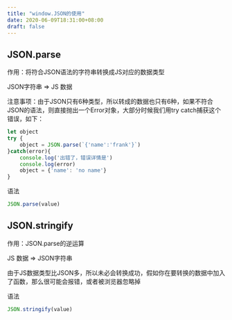 ```yaml
---
title: "window.JSON的使用"
date: 2020-06-09T18:31:00+08:00
draft: false
---
```


## JSON.parse

作用：将符合JSON语法的字符串转换成JS对应的数据类型

JSON字符串 => JS 数据

注意事项：由于JSON只有6种类型，所以转成的数据也只有6种，如果不符合JSON的语法，则直接抛出一个Error对象，大部分时候我们用try catch捕获这个错误，如下：

```js
let object
try {
    object = JSON.parse(`{'name':'frank'}`)
}catch(error){
    console.log('出错了，错误详情是')
    console.log(error)
    object = {'name': 'no name'}
}
```

语法

```js
JSON.parse(value)
```

## JSON.stringify

作用：JSON.parse的逆运算

JS 数据 => JSON字符串

由于JS数据类型比JSON多，所以未必会转换成功，假如你在要转换的数据中加入了函数，那么很可能会报错，或者被浏览器忽略掉

语法

```js
JSON.stringify(value)
```